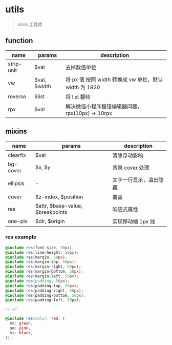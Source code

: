 # utils
> scss 工具库

## function

 name       | params       | description
 ---------- | ------------ | --------------------------------------
 strip-unit | $val         | 去掉数值单位
 vw         | $val, $width | 将 px 值 按照 width 转换成 vw 单位，默认 width 为 1920
 reverse    | $list        | 将 list 翻转
 rpx        | $val         | 解决微信小程序报错编辑器问题，rpx(10px) -> 10rpx

## mixins

 name       | params                           | description
 ---------- | -------------------------------- | --------------------------------------
 clearfix   | $val                             | 清除浮动影响
 bg-cover   | $x, $y                           | 背景 cover 处理
 ellipsis   | -                                | 文字一行显示，溢出隐藏
 cover      | $z-index, $position              | 覆盖
 res        | $attr, $base-value, $breakpoints | 响应式属性
 one-pix    | $dir, $origin                    | 实现移动端 1px 线

### res example
```scss
@include res(font-size, 50px);
@include res(line-height, 50px);
@include res(margin, 50px);
@include res(margin-top, 50px);
@include res(margin-right, 50px);
@include res(margin-bottom, 50px);
@include res(margin-left, 50px);
@include res(padding, 50px);
@include res(padding-top, 50px);
@include res(padding-right, 50px);
@include res(padding-bottom, 50px);
@include res(padding-left, 50px);

// or

@include res(color, red, (
  md: green,
  sm: pink,
  xs: black,
));
```